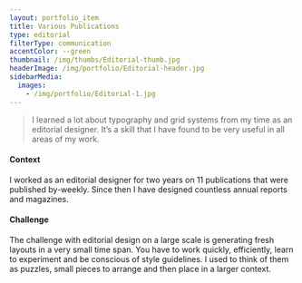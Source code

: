 ```yaml
---
layout: portfolio_item
title: Various Publications
type: editorial
filterType: communication
accentColor: --green
thumbnail: /img/thumbs/Editorial-thumb.jpg
headerImage: /img/portfolio/Editorial-header.jpg
sidebarMedia:
  images:
    - /img/portfolio/Editorial-1.jpg
---
```


>I learned a lot about typography and grid systems from my time as an editorial designer. It’s a skill that I have found to be very useful in all areas of my work.

#### Context

I worked as an editorial designer for two years on 11 publications that were published by-weekly. Since then I have designed countless annual reports and magazines.

#### Challenge

The challenge with editorial design on a large scale is generating fresh layouts in a very small time span. You have to work quickly, efficiently, learn to experiment and be conscious of style guidelines. I used to think of them as puzzles, small pieces to arrange and then place in a larger context.

